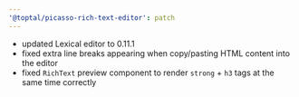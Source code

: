 ```yaml
---
'@toptal/picasso-rich-text-editor': patch
---
```


- updated Lexical editor to 0.11.1
- fixed extra line breaks appearing when copy/pasting HTML content into the editor
- fixed `RichText` preview component to render `strong` + `h3` tags at the same time correctly
